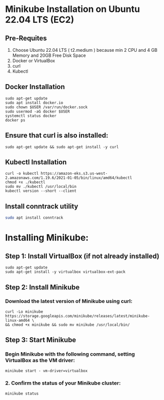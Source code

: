 # Minikube Installation on Ubuntu 22.04 LTS (EC2)
## Pre-Requites 
1. Choose Ubuntu 22.04 LTS ( t2.medium ) because min 2 CPU and 4 GB Memory and 20GB Free Disk Space
2. Docker or VirtualBox
3. curl
4. Kubectl
   
   

## Docker Installation 
``` shell
sudo apt-get update
sudo apt install docker.io
sudo chown $USER /var/run/docker.sock
sudo usermod -aG docker $USER
systemctl status docker
docker ps
```

## Ensure that curl is also installed:
``` shell
sudo apt-get update && sudo apt-get install -y curl
```

## Kubectl Installation
``` shell
curl -o kubectl https://amazon-eks.s3.us-west-2.amazonaws.com/1.19.6/2021-01-05/bin/linux/amd64/kubectl
chmod +x ./kubectl
sudo mv ./kubectl /usr/local/bin
kubectl version --short --client
```
## Install conntrack utility
```bash
sudo apt install conntrack
```
# Installing Minikube:
## Step 1: Install VirtualBox (if not already installed)
``` shell
sudo apt-get update
sudo apt-get install -y virtualbox virtualbox-ext-pack
```
## Step 2: Install Minikube
### Download the latest version of Minikube using curl:
``` shell
curl -Lo minikube https://storage.googleapis.com/minikube/releases/latest/minikube-linux-amd64 \
&& chmod +x minikube && sudo mv minikube /usr/local/bin/
```
## Step 3: Start Minikube
### Begin Minikube with the following command, setting VirtualBox as the VM driver:
``` shell
minikube start - vm-driver=virtualbox
```
### 2. Confirm the status of your Minikube cluster:
``` shell
minikube status
```
